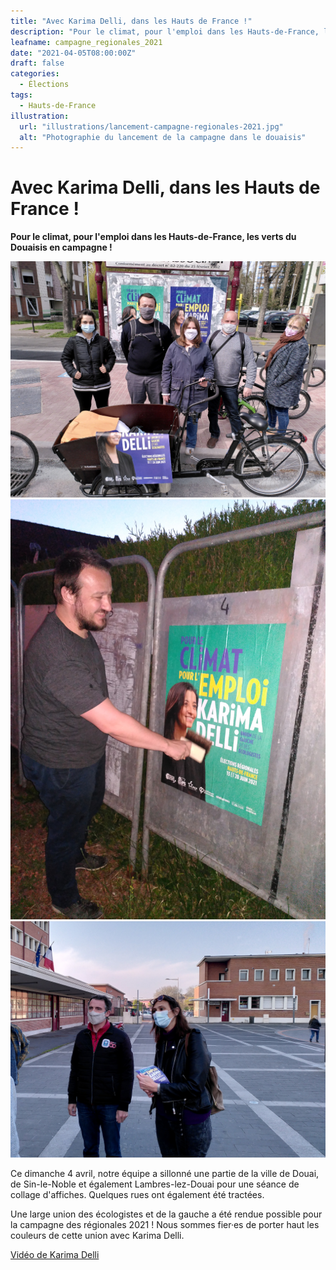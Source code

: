 ```yaml
---
title: "Avec Karima Delli, dans les Hauts de France !"
description: "Pour le climat, pour l'emploi dans les Hauts-de-France, les verts du Douaisis en campagne !"
leafname: campagne_regionales_2021
date: "2021-04-05T08:00:00Z"
draft: false
categories:
  - Élections
tags:
  - Hauts-de-France
illustration:
  url: "illustrations/lancement-campagne-regionales-2021.jpg"
  alt: "Photographie du lancement de la campagne dans le douaisis"
---
```


# Avec Karima Delli, dans les Hauts de France !

**Pour le climat, pour l'emploi dans les Hauts-de-France, les verts du Douaisis en campagne !**

![Photographie du lancement de la campagne dans le douaisis](illustrations/lancement-campagne-regionales-2021.jpg)
![Photographie de Nicolas Froidure qui colle une affiche](illustrations/nicolas-qui-colle.jpg)
![Photographie de Katia Bittner et Éric Piolle tractant](illustrations/tractage-regionales-karima-delli.jpg)

Ce dimanche 4 avril, notre équipe a sillonné une partie de la ville de Douai, de Sin-le-Noble et également Lambres-lez-Douai pour une séance de collage d'affiches. Quelques rues ont également été tractées.

Une large union des écologistes et de la gauche a été rendue possible pour la campagne des régionales 2021 ! Nous sommes fier·es de porter haut les couleurs de cette union avec Karima Delli.

[Vidéo de Karima Delli](https://www.youtube.com/watch?v=OAGFabQBOC4 "📺")
